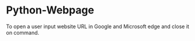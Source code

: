# Python-Webpage
To open a user input website URL in Google and Microsoft edge and close it on command.
